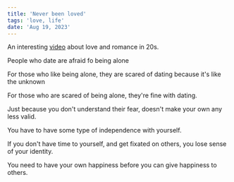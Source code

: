 ```yaml
---
title: 'Never been loved'
tags: 'love, life'
date: 'Aug 19, 2023'
---
```


An interesting [video](https://www.youtube.com/watch?v=WdEPs-xysak) about love and romance in 20s.

People who date are afraid fo being alone

For those who like being alone, they are scared of dating because it's like the unknown

For those who are scared of being alone, they're fine with dating.

Just because you don't understand their fear, doesn't make your own any less valid.

You have to have some type of independence with yourself.

If you don't have time to yourself, and get fixated on others, you lose sense of your identity.

You need to have your own happiness before you can give happiness to others.
